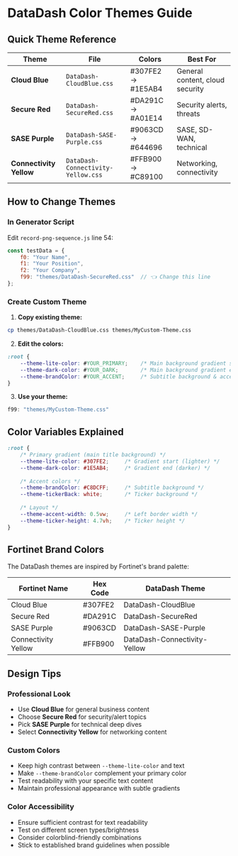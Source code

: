 # DataDash Color Themes Guide

## Quick Theme Reference

| Theme | File | Colors | Best For |
|-------|------|--------|----------|
| **Cloud Blue** | `DataDash-CloudBlue.css` | #307FE2 → #1E5AB4 | General content, cloud security |
| **Secure Red** | `DataDash-SecureRed.css` | #DA291C → #A01E14 | Security alerts, threats |
| **SASE Purple** | `DataDash-SASE-Purple.css` | #9063CD → #644696 | SASE, SD-WAN, technical |
| **Connectivity Yellow** | `DataDash-Connectivity-Yellow.css` | #FFB900 → #C89100 | Networking, connectivity |

## How to Change Themes

### In Generator Script
Edit `record-png-sequence.js` line 54:
```javascript
const testData = {
    f0: "Your Name",
    f1: "Your Position", 
    f2: "Your Company",
    f99: "themes/DataDash-SecureRed.css"  // 👈 Change this line
};
```

### Create Custom Theme

1. **Copy existing theme:**
```bash
cp themes/DataDash-CloudBlue.css themes/MyCustom-Theme.css
```

2. **Edit the colors:**
```css
:root {
    --theme-lite-color: #YOUR_PRIMARY;    /* Main background gradient start */
    --theme-dark-color: #YOUR_DARK;       /* Main background gradient end */
    --theme-brandColor: #YOUR_ACCENT;     /* Subtitle background & accents */
}
```

3. **Use your theme:**
```javascript
f99: "themes/MyCustom-Theme.css"
```

## Color Variables Explained

```css
:root {
    /* Primary gradient (main title background) */
    --theme-lite-color: #307FE2;     /* Gradient start (lighter) */
    --theme-dark-color: #1E5AB4;     /* Gradient end (darker) */
    
    /* Accent colors */
    --theme-brandColor: #C8DCFF;     /* Subtitle background */
    --theme-tickerBack: white;       /* Ticker background */
    
    /* Layout */
    --theme-accent-width: 0.5vw;     /* Left border width */
    --theme-ticker-height: 4.7vh;    /* Ticker height */
}
```

## Fortinet Brand Colors

The DataDash themes are inspired by Fortinet's brand palette:

| Fortinet Name | Hex Code | DataDash Theme |
|---------------|----------|----------------|
| Cloud Blue | #307FE2 | DataDash-CloudBlue |
| Secure Red | #DA291C | DataDash-SecureRed |
| SASE Purple | #9063CD | DataDash-SASE-Purple |
| Connectivity Yellow | #FFB900 | DataDash-Connectivity-Yellow |

## Design Tips

### Professional Look
- Use **Cloud Blue** for general business content
- Choose **Secure Red** for security/alert topics
- Pick **SASE Purple** for technical deep dives
- Select **Connectivity Yellow** for networking content

### Custom Colors
- Keep high contrast between `--theme-lite-color` and text
- Make `--theme-brandColor` complement your primary color
- Test readability with your specific text content
- Maintain professional appearance with subtle gradients

### Color Accessibility
- Ensure sufficient contrast for text readability
- Test on different screen types/brightness
- Consider colorblind-friendly combinations
- Stick to established brand guidelines when possible